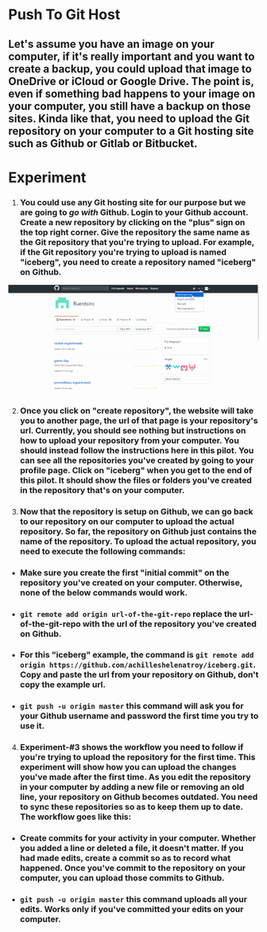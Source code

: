 # **Push To Git Host**

## Let's assume you have an image on your computer, if it's really important and you want to create a backup, you could upload that image to OneDrive or iCloud or Google Drive. The point is, even if something bad happens to your image on your computer, you still have a backup on those sites. Kinda like that, you need to upload the Git repository on your computer to a Git hosting site such as Github or Gitlab or Bitbucket.

# **Experiment**

1. ### You could use any Git hosting site for our purpose but we are going to _**go with**_ Github. Login to your Github account. Create a new repository by clicking on the "plus" sign on the top right corner. Give the repository the same name as the Git repository that you're trying to upload. For example, if the Git repository you're trying to upload is named "iceberg", you need to create a repository named "iceberg" on Github. 

![](../images/pilot-08/new-repo-github.gif)

2. ### Once you click on "create repository", the website will take you to another page, the url of that page is your repository's url. Currently, you should see nothing but instructions on how to upload your repository from your computer. You should instead follow the instructions here in this pilot. You can see all the repositories you've created by going to your profile page. Click on "iceberg" when you get to the end of this pilot. It should show the files or folders you've created in the repository that's on your computer.  

3. ### Now that the repository is setup on Github, we can go back to our repository on our computer to upload the actual repository. So far, the repository on Github just contains the name of the repository. To upload the actual repository, you need to execute the following commands: 

- ### Make sure you create the first "initial commit" on the repository you've created on your computer. Otherwise, none of the below commands would work. 

- ### `git remote add origin url-of-the-git-repo`  replace the url-of-the-git-repo with the url of the repository you've created on Github. 

- ### For this "iceberg" example, the command is `git remote add origin https://github.com/achilleshelenatroy/iceberg.git`. Copy and paste the url from your repository on Github, don't copy the example url. 

- ### `git push -u origin master` this command will ask you for your Github username and password the first time you try to use it.  

4. ### Experiment-#3 shows the workflow you need to follow if you're trying to upload the repository for the first time. This experiment will show how you can upload the changes you've made after the first time. As you edit the repository in your computer by adding a new file or removing an old line, your repository on Github becomes outdated. You need to sync these repositories so as to keep them up to date. The workflow goes like this: 

- ### Create commits for your activity in your computer. Whether you added a line or deleted a file, it doesn't matter. If you had made edits, create a commit so as to record what happened. Once you've commit to the repository on your computer, you can upload those commits to Github. 

- ### `git push -u origin master` this command uploads all your edits. Works only if you've committed your edits on your computer. 

